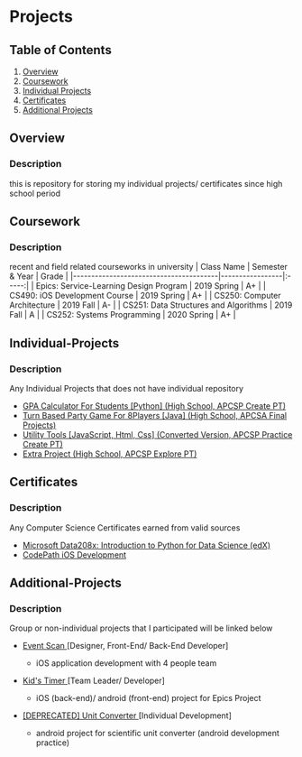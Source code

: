 # Projects

## Table of Contents
1. [Overview](#Overview)
1. [Coursework](#Coursework)
1. [Individual Projects](#Individual-Projects)
1. [Certificates](#Certificates)
1. [Additional Projects](#Additional-Projects)



## Overview
### Description
this is repository for storing my individual projects/ certificates since high school period

## Coursework
### Description
recent and field related courseworks in university
| Class Name                             | Semester & Year | Grade |
|----------------------------------------|-----------------|:-----:|
|	Epics: Service-Learning Design Program | 2019 Spring     | A+    |
|	CS490: iOS Development Course 				 | 2019 Spring		 | A+    |
|	CS250: Computer Architecture					 | 2019 Fall		   | A-    |
|	CS251: Data Structures and Algorithms	 | 2019 Fall  		 | A     |
|	CS252: Systems Programming					   | 2020 Spring	   | A+    |


## Individual-Projects
### Description
Any Individual Projects that does not have individual repository
* <a href=https://github.com/lee3072/Projects/tree/master/Python/GPA%20Calculator%20For%20Students%20%23High%20School%20%23APCSP%20Create%20PT> GPA Calculator For Students [Python] (High School, APCSP Create PT) </a>
* <a href=https://github.com/lee3072/Projects/tree/master/Java/Turn%20Based%20Party%20Game%20For%208Players%20%23High%20School%20%23APCSA%20Final%20Projects> Turn Based Party Game For 8Players [Java] (High School, APCSA Final Projects) </a>
* <a href=https://github.com/lee3072/Projects/tree/master/JavaScript%2C%20Html%2C%20Css/Utility%20Tools%20%23Converted%20Version%20%23APCSP%20Practice%20Create%20PT> Utility Tools [JavaScript, Html, Css] (Converted Version, APCSP Practice Create PT) </a>
* <a href=https://github.com/lee3072/Projects/tree/master/Extra%20Project/APCSP%20Explore%20PT%20%23High%20School> Extra Project (High School, APCSP Explore PT) </a>

## Certificates
### Description
Any Computer Science Certificates earned from valid sources
* <a href=https://github.com/lee3072/Projects/blob/master/Certificate_1/Edx%20Class/Microsoft%20DAT208x%20Certificate%20_%20edX.pdf> Microsoft Data208x: Introduction to Python for Data Science (edX) </a>
* <a href=https://github.com/lee3072/Projects/blob/master/Certificate_2/CodePath/iOSSpring2019_wsigUni138.pdf> CodePath iOS Development </a>

## Additional-Projects
### Description
Group or non-individual projects that I participated will be linked below
* <a href="https://github.com/eventscan/eventscan"> Event Scan </a> [Designer, Front-End/ Back-End Developer]
  - iOS application development with 4 people team


* <a href="https://play.google.com/store/apps/details?id=cds.epics.kidstimerproject"> Kid's Timer </a> [Team Leader/ Developer]
  - iOS (back-end)/ android (front-end) project for Epics Project 

* <a href="https://play.google.com/store/apps/details?id=com.developer.iseungheon.unitconverter"> [DEPRECATED] Unit Converter </a> [Individual Development]
  - android project for scientific unit converter (android development practice)

